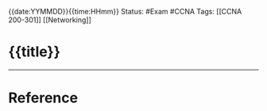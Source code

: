 {{date:YYMMDD}}{{time:HHmm}}
	Status: #Exam #CCNA
		Tags: [[CCNA 200-301]] [[Networking]]

# {{title}}

---
# Reference